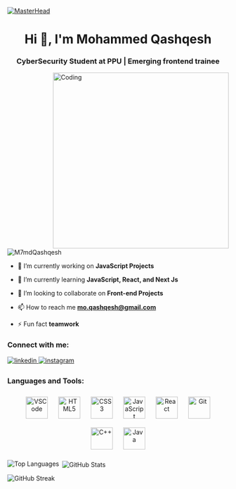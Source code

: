 [![MasterHead](https://firebasestorage.googleapis.com/v0/b/flexi-coding.appspot.com/o/dempgi7-520f8d5f-63d4-4453-8822-dbc149ae27f8.gif?alt=media&token=91c0c7b2-93c3-4029-b011-1a8703c5730d)](https://rishavchanda.io)
<h1 align="center">Hi 👋, I'm Mohammed Qashqesh</h1>
<h3 align="center">CyberSecurity Student at PPU | Emerging frontend trainee</h3>
<img align="right" alt="Coding" width="400" src="https://cdn.dribbble.com/users/1162077/screenshots/3848914/programmer.gif">


<p align="left"> <img src="https://komarev.com/ghpvc/?username=M7mdQashqesh&label=Profile%20views&color=0e75b6&style=flat" alt="M7mdQashqesh" /> </p>


- 🔭 I’m currently working on **JavaScript Projects**

- 🌱 I’m currently learning **JavaScript, React, and Next Js**

- 👯 I’m looking to collaborate on **Front-end Projects**

- 📫 How to reach me **mo.qashqesh@gmail.com**

- ⚡ Fun fact **teamwork**

<h3 align="left">Connect with me:</h3>
<p align="left">
<a href="https://www.linkedin.com/in/mohammed-qashqesh/" target="_blank">
<img src=https://img.shields.io/badge/linkedin-%231E77B5.svg?&style=for-the-badge&logo=linkedin&logoColor=white alt=linkedin style="margin-bottom: 5px;" />
</a>
<a href="https://instagram.com/m7md.coder" target="_blank">
<img src=https://img.shields.io/badge/instagram-%23000000.svg?&style=for-the-badge&logo=instagram&logoColor=white alt=instagram style="margin-bottom: 5px;" />
</a>
</p>

<h3 align="left">Languages and Tools:</h3>
<p align="center">
 <a href="https://code.visualstudio.com/" target="_blank"><img style="margin: 10px" src="https://www.svgrepo.com/show/374171/vscode.svg" alt="VSCode" height="50" /></a>
<a href="https://en.wikipedia.org/wiki/HTML5" target="_blank"><img style="margin: 10px" src="https://profilinator.rishav.dev/skills-assets/html5-original-wordmark.svg" alt="HTML5" height="50" /></a>  
<a href="https://www.w3schools.com/css/" target="_blank"><img style="margin: 10px" src="https://profilinator.rishav.dev/skills-assets/css3-original-wordmark.svg" alt="CSS3" height="50" /></a>  
<a href="https://www.javascript.com/" target="_blank"><img style="margin: 10px" src="https://profilinator.rishav.dev/skills-assets/javascript-original.svg" alt="JavaScript" height="50" /></a>  
<a href="https://reactjs.org/" target="_blank"><img style="margin: 10px" src="https://profilinator.rishav.dev/skills-assets/react-original-wordmark.svg" alt="React" height="50" /></a>  
<a href="https://github.com/" target="_blank"><img style="margin: 10px" src="https://profilinator.rishav.dev/skills-assets/git-scm-icon.svg" alt="Git" height="50" /></a>
<a href="https://www.cplusplus.com/" target="_blank"><img style="margin: 10px" src="https://profilinator.rishav.dev/skills-assets/cplusplus-original.svg" alt="C++" height="50" /></a>  
<a href="https://www.java.com/" target="_blank"><img style="margin: 10px" src="https://profilinator.rishav.dev/skills-assets/java-original-wordmark.svg" alt="Java" height="50" /></a>  
<p><img align="left" src="https://github-readme-stats.vercel.app/api/top-langs/?username=M7mdQashqesh&theme=dark&hide_border=false&include_all_commits=false&count_private=false&layout=compact" alt="Top Languages"/></p>
<p>&nbsp;<img align="center" src="https://github-readme-stats.vercel.app/api?username=M7mdQashqesh&theme=dark&hide_border=false&include_all_commits=false&count_private=false" alt="GitHub Stats" /></p>
<p><img align="center" src="https://github-readme-streak-stats.herokuapp.com/?user=M7mdQashqesh&theme=dark&hide_border=false" alt="GitHub Streak" /></p>
